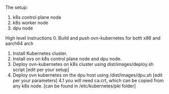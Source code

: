 The setup:
 1. k8s control plane node
 2. k8s worker node
 3. dpu node

High level instructions
0. Build and push ovn-kubernetes for both x86 and aarch64 arch
1. Install Kubernetes cluster.
2. Install ovs on k8s control plane node and dpu node.
3. Deploy ovn-kubernetes on k8s cluster using dist/images/deploy.sh script [edit per your setup]
4. Deploy ovn kubernetes on the dpu host using /dist/images/dpu.sh [edit per your parameters]
    4.1 you will need ca.crt, which can be copied from any k8s node. [can be found in /etc/kubernetes/pki folder]

